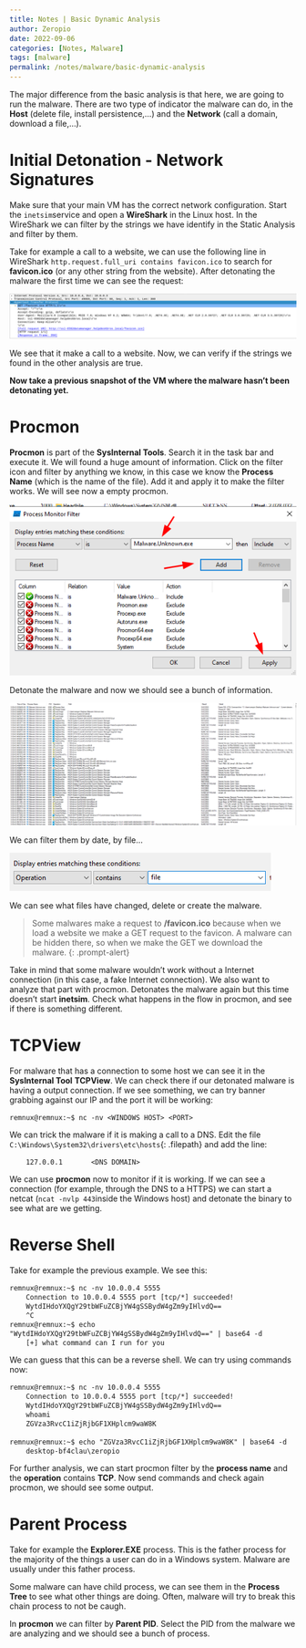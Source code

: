 ```yaml
---
title: Notes | Basic Dynamic Analysis
author: Zeropio
date: 2022-09-06
categories: [Notes, Malware]
tags: [malware]
permalink: /notes/malware/basic-dynamic-analysis
---
```


The major difference from the basic analysis is that here, we are going to run the malware. There are two type of indicator the malware can do, in the **Host** (delete file, install persistence,…) and the **Network** (call a domain, download a file,…).

# Initial Detonation - Network Signatures

Make sure that your main VM has the correct network configuration. Start the `inetsim`service and open a **WireShark** in the Linux host. In the WireShark we can filter by the strings we have identify in the Static Analysis and filter by them.

Take for example a call to a website, we can use the following line in WireShark `http.request.full_uri contains favicon.ico` to search for **favicon.ico** (or any other string from the website). After detonating the malware the first time we can see the request:

![Untitled](/assets/img/notes/malware/basic-dynamic/Untitled.png)

We see that it make a call to a website. Now, we can verify if the strings we found in the other analysis are true.

**Now take a previous snapshot of the VM where the malware hasn’t been detonating yet.**

# Procmon

**Procmon** is part of the **SysInternal Tools**. Search it in the task bar and execute it. We will found a huge amount of information. Click on the filter icon and filter by anything we know, in this case we know the **Process Name** (which is the name of the file). Add it and apply it to make the filter works. We will see now a empty procmon.

![Untitled](/assets/img/notes/malware/basic-dynamic/Untitled%201.png)

Detonate the malware and now we should see a bunch of information.

![Untitled](/assets/img/notes/malware/basic-dynamic/Untitled%202.png)

We can filter them by date, by file…

![Untitled](/assets/img/notes/malware/basic-dynamic/Untitled%203.png)

We can see what files have changed, delete or create the malware.

> Some malwares make a request to **/favicon.ico** because when we load a website we make a GET request to the favicon. A malware can be hidden there, so when we make the GET we download the malware.
{: .prompt-alert}

Take in mind that some malware wouldn’t work without a Internet connection (in this case, a fake Internet connection). We also want to analyze that part with procmon. Detonates the malware again but this time doesn’t start **inetsim**. Check what happens in the flow in procmon, and see if there is something different.

# TCPView

For malware that has a connection to some host we can see it in the **SysInternal Tool** **TCPView**. We can check there if our detonated malware is having a output connection. If we see something, we can try banner grabbing against our IP and the port it will be working:

```console
remnux@remnux:~$ nc -nv <WINDOWS HOST> <PORT>
```

We can trick the malware if it is making a call to a DNS. Edit the file `C:\Windows\System32\drivers\etc\hosts`{: .filepath} and add the line:

```
	127.0.0.1       <DNS DOMAIN>
```

We can use **procmon** now to monitor if it is working. If we can see a connection (for example, through the DNS to a HTTPS) we can start a netcat (`ncat -nvlp 443`inside the Windows host) and detonate the binary to see what are we getting.

# Reverse Shell

Take for example the previous example. We see this:

```console
remnux@remnux:~$ nc -nv 10.0.0.4 5555
	Connection to 10.0.0.4 5555 port [tcp/*] succeeded!
	WytdIHdoYXQgY29tbWFuZCBjYW4gSSBydW4gZm9yIHlvdQ==
	^C
remnux@remnux:~$ echo "WytdIHdoYXQgY29tbWFuZCBjYW4gSSBydW4gZm9yIHlvdQ==" | base64 -d
	[+] what command can I run for you
```

We can guess that this can be a reverse shell. We can try using commands now:

```console
remnux@remnux:~$ nc -nv 10.0.0.4 5555
	Connection to 10.0.0.4 5555 port [tcp/*] succeeded!
	WytdIHdoYXQgY29tbWFuZCBjYW4gSSBydW4gZm9yIHlvdQ==
	whoami
	ZGVza3RvcC1iZjRjbGF1XHplcm9waW8K

remnux@remnux:~$ echo "ZGVza3RvcC1iZjRjbGF1XHplcm9waW8K" | base64 -d
	desktop-bf4clau\zeropio
```

For further analysis, we can start procmon filter by the **process name** and the **operation** contains **TCP**. Now send commands and check again procmon, we should see some output.

# Parent Process

Take for example the **Explorer.EXE** process. This is the father process for the majority of the things a user can do in a Windows system. Malware are usually under this father process.

Some malware can have child process, we can see them in the **Process Tree** to see what other things are doing. Often, malware will try to break this chain process to not be caugh.

In **procmon** we can filter by **Parent PID**. Select the PID from the malware we are analyzing and we should see a bunch of process.
